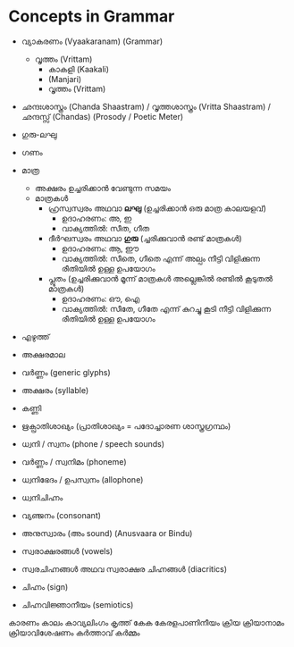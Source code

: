 # Concepts in Grammar
- വ്യാകരണം (Vyaakaranam) (Grammar)
	- വൃത്തം (Vrittam)
		- കാകളി (Kaakali)
		-  (Manjari)
		- വൃത്തം (Vrittam)


- ഛന്ദഃശാസ്ത്രം (Chanda Shaastram) / വൃത്തശാസ്ത്രം (Vritta Shaastram) /  ഛന്ദസ്സ് (Chandas) (Prosody / Poetic Meter)


- ഗുരു-ലഘു
- ഗണം
- മാത്ര
	- അക്ഷരം ഉച്ചരിക്കാൻ വേണ്ടുന്ന സമയം
	- മാത്രകൾ
		- ഹ്രസ്വസ്വരം അഥവാ **ലഘു** (ഉച്ചരിക്കാൻ ഒരു മാത്ര കാലയളവ്)
			- ഉദാഹരണം: അ, ഇ
			- വാക്യത്തിൽ: സീത, ഗീത 
		- ദീർഘസ്വരം അഥവാ **ഗുരു** (ച്ചരിക്കുവാൻ രണ്ട് മാത്രകൾ)
			- ഉദാഹരണം: ആ, ഈ
			- വാക്യത്തിൽ: സീതെ, ഗീതെ എന്ന് അല്പം നീട്ടി വിളിക്കുന്ന രീതിയിൽ ഉള്ള ഉപയോഗം 
		- പ്ലൂതം (ഉച്ചരിക്കുവാൻ മൂന്ന് മാത്രകൾ അല്ലെങ്കിൽ രണ്ടിൽ കൂടുതൽ മാത്രകൾ)
			- ഉദാഹരണം: ഔ, ഐ
			- വാക്യത്തിൽ: സീതേ, ഗീതേ എന്ന് കുറച്ചു കൂടി നീട്ടി വിളിക്കുന്ന രീതിയിൽ ഉള്ള ഉപയോഗം 


- എഴുത്ത്
- അക്ഷരമാല
- വർണ്ണം (generic glyphs)
- അക്ഷരം (syllable)
- കണ്ണി

- ഋക്പ്രാതിശാഖ്യം (പ്രാതിശാഖ്യം = പദോച്ചാരണ ശാസ്ത്രഗ്രന്ഥം)

- ധ്വനി / സ്വനം (phone / speech sounds)
- വർണ്ണം / സ്വനിമം (phoneme)
- ധ്വനിഭേദം / ഉപസ്വനം (allophone)
- ധ്വനിചിഹ്നം
- വ്യഞ്ജനം (consonant)
- അനുസ്വാരം (അം sound) (Anusvaara or Bindu)
- സ്വരാക്ഷരങ്ങൾ (vowels)
- സ്വരചിഹ്നങ്ങൾ അഥവ സ്വരാക്ഷര ചിഹ്നങ്ങൾ (diacritics)

- ചിഹ്നം (sign)
- ചിഹ്നവിജ്ഞാനീയം (semiotics)

കാരണം
കാലം
കാവ്യലിംഗം
കൃത്ത്
കേക
കേരളപാണിനീയം
ക്രിയ
ക്രിയാനാമം
ക്രിയാവിശേഷണം
കർത്താവ്
കർമ്മം